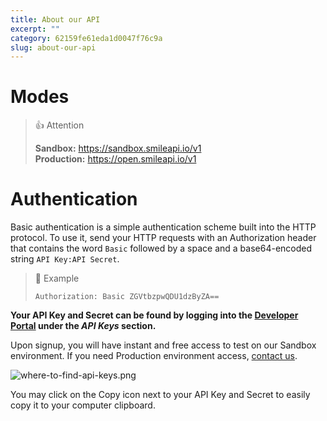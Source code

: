 ```yaml
---
title: About our API
excerpt: ""  
category: 62159fe61eda1d0047f76c9a
slug: about-our-api
---
```





# Modes

> 👍 Attention
>
> **Sandbox:** <https://sandbox.smileapi.io/v1>  
> **Production:** <https://open.smileapi.io/v1>

# Authentication

Basic authentication is a simple authentication scheme built into the HTTP protocol. To use it, send your HTTP requests with an Authorization header that contains the word `Basic` followed by a space and a base64-encoded string `API Key:API Secret`.

> 📘 Example
>
> `Authorization: Basic ZGVtbzpwQDU1dzByZA==`

**Your API Key and Secret can be found by logging into the [Developer Portal](https://portal.getsmileapi.com?utm_source=docs&utm_medium=internal_link) under the *API Keys* section.**

Upon signup, you will have instant and free access to test on our Sandbox environment. If you need Production environment access, [contact us](https://www.getsmileapi.com/contact-us).

![where-to-find-api-keys.png](../../../assets/images/where-to-find-api-keys.png)

You may click on the Copy icon next to your API Key and Secret to easily copy it to your computer clipboard.
